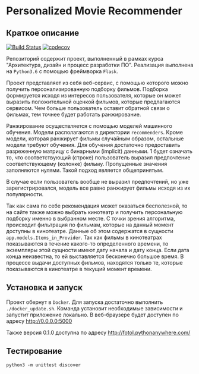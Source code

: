 # Personalized Movie Recommender
## Краткое описание

[![Build Status](https://travis-ci.com/fotol1/pers_obj_rec.svg?branch=master)](https://travis-ci.org/fotol1/pers_obj_rec) [![codecov](https://codecov.io/gh/fotol1/pers_obj_rec/branch/master/graph/badge.svg)](https://codecov.io/gh/fotol1/pers_obj_rec)

Репозиторий содержит проект, выполненный в рамках курса "Архитектура, дизайн и процесс разработки ПО". Реализация выполнена на `Python3.6` с помощью фреймворка `Flask`.

Проект представляет из себя веб-сервис, с помощью которого можно получить персонализированную подборку фильмов. Подборка формируется исходя из интересов пользователя, которые он может выразить положительной оценкой фильмов, которые предлагаются сервисом. Чем больше пользователь оставит обратной связи о фильмах, тем точнее будет работать ранжирование.

Ранжирование осуществляется с помощью моделей машинного обучения. Модели располагаются в директории `recommenders`. Кроме модели, которая ранжирует фильмы случайным образом, остальные модели требуют обучения. Для обучения достаточно предоставить разреженную матрицу с бинарными (implicit) данными.
1 будет означать то, что соответствующий (строке) пользователь выразил предпочтение соответствующему (колонке) фильму. Пропущенные значения заполняются нулями. Такой подход является общепринятым.

В случае если пользователь вообще не выразил предпочтений, но уже зарегистрировался, модель все равно ранжирует фильмы исходя из их популярности.

Так как сама по себе рекомендация может оказаться бесполезной, то на сайте также можно выбрать кинотеатр и получить персональную подборку именно в выбранном месте. С точки зрения алгоритма, происходит фильтрация по фильмам, которые на данный момент доступны в кинотеатре. Данные об этом содержатся в сущности `app.models.Items_in_Provider`. Так как фильмы в кинотеатрах показываются в течение какого-то определенного времени, то экземпляры этой сущности имеют дату начала и дату конца. Если дата конца неизвестна, то ей выставляется бесконечно большое время. В процессе выдачи доступных фильмов, находятся только те, которые показываются в кинотеатре в текущий момент времени.

## Установка и запуск

Проект обернут в `Docker`. Для запуска достаточно выполнить `./docker_update.sh`. Команда установит необходимые зависимости и запустит приложение локально. В веб-браузере будет доступен по адресу http://0.0.0.0:5000

Также версия 0.1.0 доступна по адресу http://fotol.pythonanywhere.com/

## Тестирование

`python3 -m unittest discover`
